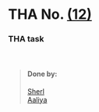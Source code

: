 # THA No.  [(12)](link)

### THA task

<br>

> #### Done by:
>[Sherl](https://github.com/aayushi221/Devsnest-Frontend/tree/main/day-12)  <br>
>[Aaliya](https://github.com/Aaliya7516/DevsNest/tree/main/Web%20Development/Day-012-JS9-LocalStorage_%26_SyncAsync) <br>

